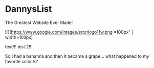 DannysList
==========

The Greatest Website Ever Made!


![](https://www.google.com/images/srpr/logo11w.png =100px" | width=100px)

test!!!
test 2!!!


So I had a bananna and then it became a grape... what happened to my favorite color 8?
